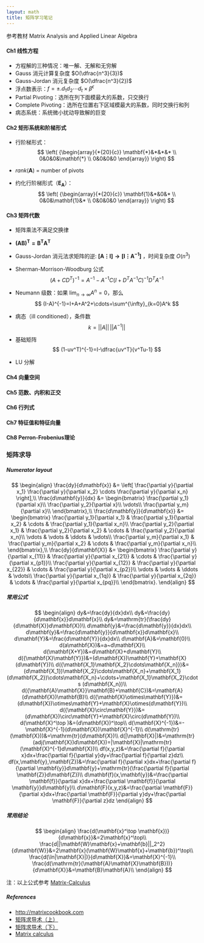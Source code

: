 ```yaml
---
layout: math
title: 矩阵学习笔记
---
```


参考教材 Matrix Analysis and Applied Linear Algebra

#### Ch1 线性方程

- 方程解的三种情况：唯一解、无解和无穷解
- Gauss 消元计算复杂度 $O(\dfrac{n^3}{3})$
- Gauss-Jordan 消元复杂度 $O(\dfrac{n^3}{2})​$
- 浮点数表示：$f=\pm.d_1d_2\cdots d_t\times \beta^\epsilon$
- Partial Pivoting：选所在列下面模最大的系数，只交换行
- Complete Pivoting：选所在位置右下区域模最大的系数，同时交换行和列
- 病态系统：系统微小扰动导致解的巨变

#### Ch2 矩形系统和阶梯形式

- 行阶梯形式：
  $$
  \left( {\begin{array}{*{20}{c}}
    \mathbf{*}&*&*&* \\ 
    0&0&0&\mathbf{*} \\ 
    0&0&0&0 
  \end{array}} \right)
  $$

- $rank(\mathbf{A})$ = number of pivots

- 约化行阶梯形式（$\mathbf{E_A}$）：
  $$
  \left( {\begin{array}{*{20}{c}}
    \mathbf{1}&*&0&* \\ 
    0&0&\mathbf{1}&* \\ 
    0&0&0&0 
  \end{array}} \right)
  $$
#### Ch3 矩阵代数

- 矩阵乘法不满足交换律

- $\mathbf{(AB)^T=B^TA^T}​$

- Gauss-Jordan 消元法求矩阵的逆: $\mathbf{[A \vdots I] \to [I \vdots A^{-1}]}$ ，时间复杂度 $O(n^3)$

- Sherman-Morrison-Woodburg 公式
  $$
  (A+CD^T)^{-1}=A^{-1}-A^{-1}C(I+D^TA^{-1}C)^{-1}D^{T}A^{-1}
  $$

- Neumann 级数：如果 $\lim_{n\to \infty}A^n=0$，那么
  $$
  (I-A)^{-1}=I+A+A^2+\cdots=\sum^{\infty}_{k=0}A^k
  $$

- 病态（ill conditioned），条件数
  $$
  k = ||A||\,||A^{-1}||
  $$

- 基础矩阵
  $$
  (1-uv^T)^{-1}=I-\dfrac{uv^T}{v^Tu-1}
  $$

- LU 分解

#### Ch4 向量空间
#### Ch5 范数、内积和正交
#### Ch6 行列式
#### Ch7 特征值和特征向量
#### Ch8 Perron-Frobenius理论



### 矩阵求导

##### Numerator layout

$$
\begin{align}
\frac{dy}{d\mathbf{x}} &=
\left[
\frac{\partial y}{\partial x_1}
\frac{\partial y}{\partial x_2}
\cdots
\frac{\partial y}{\partial x_n}
\right],\\
\frac{d\mathbf{y}}{dx} &=
\begin{bmatrix}
\frac{\partial y_1}{\partial x}\\
\frac{\partial y_2}{\partial x}\\
\vdots\\
\frac{\partial y_m}{\partial x}\\
\end{bmatrix},\\
\frac{d\mathbf{y}}{d\mathbf{x}} &=
\begin{bmatrix}
\frac{\partial y_1}{\partial x_1} & \frac{\partial y_1}{\partial x_2} & \cdots & \frac{\partial y_1}{\partial x_n}\\
\frac{\partial y_2}{\partial x_1} & \frac{\partial y_2}{\partial x_2} & \cdots & \frac{\partial y_2}{\partial x_n}\\
\vdots & \vdots & \ddots & \vdots\\
\frac{\partial y_m}{\partial x_1} & \frac{\partial y_m}{\partial x_2} & \cdots & \frac{\partial y_m}{\partial x_n}\\
\end{bmatrix},\\
\frac{dy}{d\mathbf{X}} &=
\begin{bmatrix}
\frac{\partial y}{\partial x_{11}} & \frac{\partial y}{\partial x_{21}} & \cdots & \frac{\partial y}{\partial x_{p1}}\\
\frac{\partial y}{\partial x_{12}} & \frac{\partial y}{\partial x_{22}} & \cdots & \frac{\partial y}{\partial x_{p2}}\\
\vdots & \vdots & \ddots & \vdots\\
\frac{\partial y}{\partial x_{1q}} & \frac{\partial y}{\partial x_{2q}} & \cdots & \frac{\partial y}{\partial x_{pq}}\\
\end{bmatrix}.
\end{align}
$$

##### 常用公式

$$
\begin{align}
dy&=\frac{dy}{dx}dx\\
dy&=\frac{dy}{d\mathbf{x}}d\mathbf{x}\\
dy&=\mathrm{tr}(\frac{dy}{d\mathbf{X}}d\mathbf{X})\\
d\mathbf{y}&=\frac{d\mathbf{y}}{dx}dx\\
d\mathbf{y}&=\frac{d\mathbf{y}}{d\mathbf{x}}d\mathbf{x}\\
d\mathbf{Y}&=\frac{d\mathbf{Y}}{dx}dx\\
d\mathbf{A}&=\mathbf{0}\\
d(a\mathbf{X})&=a~d\mathbf{X}\\
d(\mathbf{X+Y})&=d\mathbf{X}+d\mathbf{Y}\\
d({\mathbf{X}\mathbf{Y}})&=(d\mathbf{X})\mathbf{Y}+\mathbf{X}(d\mathbf{Y})\\
d({\mathbf{X_1}\mathbf{X_2}\cdots\mathbf{X_n}})&=(d\mathbf{X_1})\mathbf{X_2}\cdots\mathbf{X_n}+\mathbf{X_1}(d\mathbf{X_2})\cdots\mathbf{X_n}+\cdots+\mathbf{X_1}\mathbf{X_2}\cdots (d\mathbf{X_n})\\
d({\mathbf{A}\mathbf{X}}\mathbf{B}+\mathbf{C})&=\mathbf{A}(d\mathbf{X})\mathbf{B}\\
d({\mathbf{X}\otimes\mathbf{Y}})&=(d\mathbf{X})\otimes\mathbf{Y}+\mathbf{X}\otimes(d\mathbf{Y})\\
d({\mathbf{X}\circ\mathbf{Y}})&=(d\mathbf{X})\circ\mathbf{Y}+\mathbf{X}\circ(d\mathbf{Y})\\
d(\mathbf{X}^\top )&=(d\mathbf{X})^\top\\
d(\mathbf{X}^{-1})&=-\mathbf{X}^{-1}(d\mathbf{X})\mathbf{X}^{-1}\\
d(\mathrm{tr}(\mathbf{X}))&=\mathrm{tr}(d\mathbf{X})\\
d(|\mathbf{X}|)&=\mathrm{tr}(adj(\mathbf{X})d\mathbf{X})=|\mathbf{X}|\mathrm{tr}(\mathbf{X}^{-1}d\mathbf{X})\\
df(x,y,z)&=\frac{\partial f}{\partial x}dx+\frac{\partial f}{\partial y}dy+\frac{\partial f}{\partial z}dz\\
df(x,\mathbf{y},\mathbf{Z})&=\frac{\partial f}{\partial x}dx+\frac{\partial f}{\partial \mathbf{y}}d\mathbf{y}+\mathrm{tr}(\frac{\partial f}{\partial \mathbf{Z}}d\mathbf{Z})\\
d\mathbf{f}(x,\mathbf{y})&=\frac{\partial \mathbf{f}}{\partial x}dx+\frac{\partial \mathbf{f}}{\partial \mathbf{y}}d\mathbf{y}\\
d\mathbf{F}(x,y,z)&=\frac{\partial \mathbf{F}}{\partial x}dx+\frac{\partial \mathbf{F}}{\partial y}dy+\frac{\partial \mathbf{F}}{\partial z}dz
\end{align}
$$

##### 常用结论

$$
\begin{align}
\frac{d(\mathbf{x}^\top \mathbf{x})}{d\mathbf{x}}&=2\mathbf{x}^\top\\
\frac{d||\mathbf{W}\mathbf{x}+\mathbf{b}||_2^2}{d\mathbf{W}}&=2\mathbf{x}(\mathbf{W}\mathbf{x}+\mathbf{b})^\top\\
\frac{d(\ln|\mathbf{X}|)}{d\mathbf{X}}&=\mathbf{X}^{-1}\\
\frac{d(\mathrm{tr}(\mathbf{A}\mathbf{X}\mathbf{B}))}{d\mathbf{X}}&=\mathbf{B}\mathbf{A}\\
\end{align}
$$

注：以上公式参考 [Matrix-Calculus](https://github.com/LynnHo/Matrix-Calculus)

##### References

- http://matrixcookbook.com
- [矩阵求导术（上）](https://zhuanlan.zhihu.com/p/24709748)
- [矩阵求导术（下）](https://zhuanlan.zhihu.com/p/24863977)
- [Matrix calculus](https://en.wikipedia.org/wiki/Matrix_calculus#Layout_conventions)

